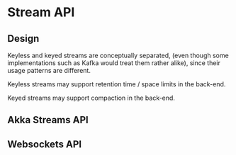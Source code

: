 # Stream API

## Design 

Keyless and keyed streams are conceptually separated, (even though some implementations such as Kafka would treat them rather alike), since their usage patterns are different.

Keyless streams may support retention time / space limits in the back-end. 

Keyed streams may support compaction in the back-end.

## Akka Streams API

## Websockets API

